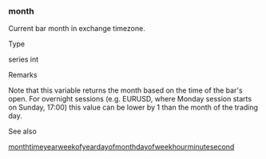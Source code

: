 ### month

Current bar month in exchange timezone.

Type

series int

Remarks

Note that this variable returns the month based on the time of the bar's open. For overnight sessions (e.g. EURUSD, where Monday session starts on Sunday, 17:00) this value can be lower by 1 than the month of the trading day.

See also

[month](#fun_month)[time](#var_time)[year](#var_year)[weekofyear](#var_weekofyear)[dayofmonth](#var_dayofmonth)[dayofweek](#var_dayofweek)[hour](#var_hour)[minute](#var_minute)[second](#var_second)
